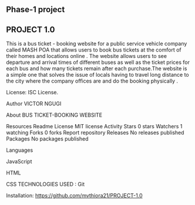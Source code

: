 ## Phase-1 project

## PROJECT 1.0

This is a bus ticket - booking website for a public service vehicle company called MASH POA that allows users to book bus tickets at the comfort of their homes and locations online . The website allows users to see departure and arrival times of different buses as well as the ticket prices for each bus and how many tickets remain after each purchase.The website is a simple one that solves the issue of locals having to travel long distance to the city where the company offices are and do the booking physically . 

License: ISC License.

Author VICTOR NGUGI

About BUS TICKET-BOOKING WEBSITE 

Resources Readme License MIT license Activity Stars 0 stars Watchers 1 watching Forks 0 forks Report repository Releases No releases published Packages No packages published

Languages 

JavaScript

HTML

CSS
TECHNOLOGIES USED :
Git

Installation:
https://github.com/mvthiora21/PROJECT-1.0

